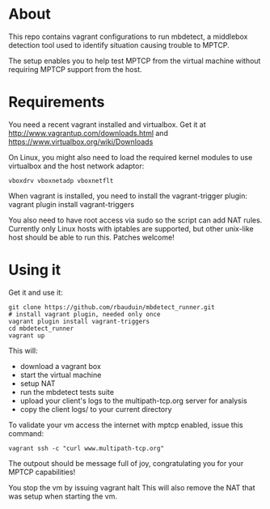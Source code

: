 About
=====
This repo contains vagrant configurations to run mbdetect, a middlebox detection tool used
to identify situation causing trouble to MPTCP.

The setup enables you to help test MPTCP from the virtual machine without requiring MPTCP 
support from the host.

Requirements
============
You need a recent vagrant installed and virtualbox. Get it at http://www.vagrantup.com/downloads.html
and https://www.virtualbox.org/wiki/Downloads

On Linux, you might also need to load the required kernel modules to use virtualbox and the host network adaptor:
```
vboxdrv vboxnetadp vboxnetflt
```

When vagrant is installed, you need to install the vagrant-trigger plugin:
  vagrant plugin install vagrant-triggers

You also need to have root access via sudo so the script can add NAT rules.
Currently only Linux hosts with iptables are supported, but other unix-like host should
be able to run this. Patches welcome!

Using it
========

Get it and use it:

    git clone https://github.com/rbauduin/mbdetect_runner.git
    # install vagrant plugin, needed only once
    vagrant plugin install vagrant-triggers
    cd mbdetect_runner
    vagrant up

This will:

  * download a vagrant box
  * start the virtual machine
  * setup NAT
  * run the mbdetect tests suite
  * upload your client's logs to the multipath-tcp.org server for analysis
  * copy the client logs/ to your current directory

To validate your vm access the internet with mptcp enabled, issue this command:

    vagrant ssh -c "curl www.multipath-tcp.org"

The outpout should be message full of joy, congratulating you for your MPTCP capabilities!

You stop the vm by issuing
  vagrant halt
This will also remove the NAT that was setup when starting the vm.
  
